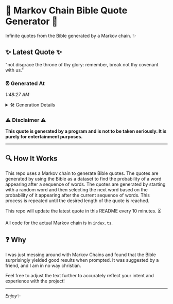 # 📖 Markov Chain Bible Quote Generator 📖

Infinite quotes from the Bible generated by a Markov chain. ✨

## ✨ Latest Quote ✨
"not disgrace the throne of thy glory: remember, break not thy covenant with us."

### ⏰ Generated At
*1:48:27 AM*

<details>
    <summary>🛠️ Generation Details</summary>
    <p>
        <strong>🌱 Seed:</strong> not<br>
        <strong>🔄 Iterations:</strong> 13<br>
        <strong>📜 Context History:</strong><br>[ not ]: disgrace<br>[ not, disgrace ]: the<br>[ not, disgrace, the ]: throne<br>[ not, disgrace, the, throne ]: of<br>[ not, disgrace, the, throne, of ]: thy<br>[ not, disgrace, the, throne, of, thy ]: glory:<br>[ disgrace, the, throne, of, thy, glory: ]: remember,<br>[ the, throne, of, thy, glory:, remember, ]: break<br>[ throne, of, thy, glory:, remember,, break ]: not<br>[ of, thy, glory:, remember,, break, not ]: thy<br>[ thy, glory:, remember,, break, not, thy ]: covenant<br>[ glory:, remember,, break, not, thy, covenant ]: with<br>[ remember,, break, not, thy, covenant, with ]: us.<br>
    </p>
</details>

### ⚠️ Disclaimer ⚠️
**This quote is generated by a program and is not to be taken seriously. It is purely for entertainment purposes.**

---

## 🔍 How It Works

This repo uses a Markov chain to generate Bible quotes. The quotes are generated by using the Bible as a dataset to find the probability of a word appearing after a sequence of words. The quotes are generated by starting with a random word and then selecting the next word based on the probability of it appearing after the current sequence of words. This process is repeated until the desired length of the quote is reached.

This repo will update the latest quote in this README every 10 minutes. ⏳

All code for the actual Markov chain is in `index.ts`.

## ❓ Why

I was just messing around with Markov Chains and found that the Bible surprisingly yielded good results when prompted. 
It was suggested by a friend, and I am in no way christian.

Feel free to adjust the text further to accurately reflect your intent and experience with the project!

---

*Enjoy*✨

